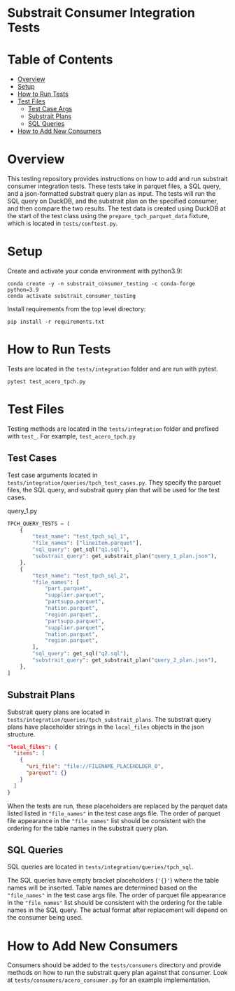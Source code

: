 Substrait Consumer Integration Tests
====================================

Table of Contents
=================
* [Overview](#Overview)
* [Setup](#Setup)
* [How to Run Tests](#How-to-Run-Tests)
* [Test Files](#Test-Files)
  * [Test Case Args](#Test-Case-Args)
  * [Substrait Plans](#Substrait-Plans)
  * [SQL Queries](#SQL-Queries)
* [How to Add New Consumers](#How-to-Add-New-Consumers)

# Overview
This testing repository provides instructions on how to add and run substrait consumer 
integration tests.  These tests take in parquet files, a SQL query, and a json-formatted substrait 
query plan as input.  The tests will run the SQL query on DuckDB, and the substrait plan on the 
specified consumer, and then compare the two results. The test data is created using DuckDB at the 
start of the test class using the `prepare_tpch_parquet_data` fixture, which is located in 
`tests/conftest.py`.

# Setup
Create and activate your conda environment with python3.9:
```commandline
conda create -y -n substrait_consumer_testing -c conda-forge python=3.9
conda activate substrait_consumer_testing
```

Install requirements from the top level directory:
```commandline
pip install -r requirements.txt
```
# How to Run Tests
Tests are located in the `tests/integration` folder and are run with pytest.
```commandline
pytest test_acero_tpch.py
```

# Test Files
Testing methods are located in the `tests/integration` folder and prefixed with `test_`. 
For example, `test_acero_tpch.py`


## Test Cases
Test case arguments located in `tests/integration/queries/tpch_test_cases.py`.  They specify 
the parquet files, the SQL query, and substrait query plan that will be used for the test cases.

query_1.py
```python
TPCH_QUERY_TESTS = (
    {
        "test_name": "test_tpch_sql_1",
        "file_names": ["lineitem.parquet"],
        "sql_query": get_sql("q1.sql"),
        "substrait_query": get_substrait_plan("query_1_plan.json"),
    },
    {
        "test_name": "test_tpch_sql_2",
        "file_names": [
            "part.parquet",
            "supplier.parquet",
            "partsupp.parquet",
            "nation.parquet",
            "region.parquet",
            "partsupp.parquet",
            "supplier.parquet",
            "nation.parquet",
            "region.parquet",
        ],
        "sql_query": get_sql("q2.sql"),
        "substrait_query": get_substrait_plan("query_2_plan.json"),
    },
]
```
## Substrait Plans
Substrait query plans are located in `tests/integration/queries/tpch_substrait_plans`.
The substrait query plans have placeholder strings in the `local_files` objects in the json 
structure.  
```json
"local_files": {
  "items": [
    {
      "uri_file": "file://FILENAME_PLACEHOLDER_0",
      "parquet": {}
    }
  ]
}
```


When the tests are run, these placeholders are replaced by the parquet data listed 
listed in `"file_names"` in the test case args file. The order of parquet file appearance in the 
`"file_names"` list should be consistent with the ordering for the table names in the substrait 
query plan.

## SQL Queries
SQL queries are located in `tests/integration/queries/tpch_sql`.

The SQL queries have empty bracket placeholders (`'{}'`) where the table names will be inserted. 
Table names are determined based on the `"file_names"` in the test case args file. The order of 
parquet file appearance in the `"file_names"` list should be consistent with the ordering for the 
table names in the SQL query. The actual format after replacement will depend on the consumer being 
used.
 

# How to Add New Consumers
Consumers should be added to the `tests/consumers` directory and provide 
methods on how to run the substrait query plan against that consumer.  Look at 
`tests/consumers/acero_consumer.py` for an example implementation.
